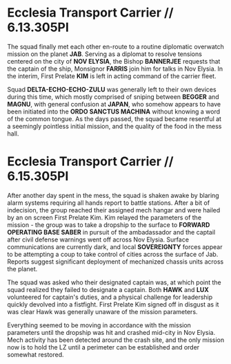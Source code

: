 # Ecclesia Transport Carrier // 6.13.305PI
The squad finally met each other en-route to a routine diplomatic overwatch mission on the planet **JAB**. Serving as a diplomat to resolve tensions centered on the city of **NOV ELYSIA**, the Bishop **BANNERJEE** requests that the captain of the ship, Monsignor **FARRIS** join him for talks in Nov Elysia.  In the interim, First Prelate **KIM** is left in acting command of the carrier fleet. 

Squad **DELTA-ECHO-ECHO-ZULU** was generally left to their own devices during this time, which mostly comprised of sniping between **BEGGER** and **MAGNU**, with general confusion at **JAPAN**, who somehow appears to have been initiated into the **ORDO SANCTUS MACHINA** without knowing a word of the common tongue.  As the days passed, the squad became resentful at a seemingly pointless initial mission, and the quality of the food in the mess hall.

# Ecclesia Transport Carrier // 6.15.305PI

After another day spent in the mess, the squad is shaken awake by blaring alarm systems requiring all hands report to battle stations.  After a bit of indecision, the group reached their assigned mech hangar and were hailed by an on screen First Prelate Kim.  Kim relayed the parameters of the mission - the group was to take a dropship to the surface to **FORWARD OPERATING BASE SABER** in pursuit of the ambadassador and the captail after civil defense warnings went off across Nov Elysia.  Surface communications are currently dark, and local **SOVEREIGNTY** forces appear to be attempting a coup to take control of cities across the surface of Jab.  Reports suggest significant deployment of mechanized chassis units across the planet.

The squad was asked who their designated captain was, at which point the squad realized they failed to designate a captain.  Both **HAWK** and **LUX** volunteered for captain's duties, and a physical challenge for leadership quickly devolved into a fistfight.  First Prelate Kim signed off in disgust as it was clear Hawk was generally unaware of the mission parameters.

Everything seemed to be moving in accordance with the mission parameters until the dropship was hit and crashed mid-city in Nov Elysia.  Mech activity has been detected around the crash site, and the only mission now is to hold the LZ until a perimeter can be established and order somewhat restored.
